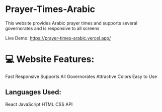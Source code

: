 # Prayer-Times-Arabic
This website provides Arabic prayer times and supports several governorates and is responsive to all screens

Live Demo:
https://prayer-times-arabic.vercel.app/



💻 Website Features:
=================
Fast Responsive
Supports All Governorates
Attractive Colors
Easy to Use

Languages ​​Used:
---------------
React
JavaScript
HTML
CSS
API
